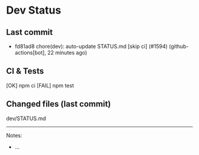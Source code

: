 # Dev Status

## Last commit
- fd81ad8 chore(dev): auto-update STATUS.md [skip ci] (#1594) (github-actions[bot], 22 minutes ago)
## CI & Tests
[OK] npm ci
[FAIL] npm test

## Changed files (last commit)
dev/STATUS.md

---
Notes:
- ...
